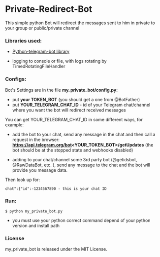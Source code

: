 # Private-Redirect-Bot
This simple python Bot will redirect the messages sent to him in private to your group or public/private channel

### Libraries used:
* [Python-telegram-bot library](https://github.com/python-telegram-bot/python-telegram-bot)

* logging to console or file, with logs rotating by TimedRotatingFileHandler

### Configs:

Bot's Settings are in the file **my_private_bot/config.py:**

* put **your TOKEN_BOT** (you should get a one from @BotFather) 
* put **YOUR_TELEGRAM_CHAT_ID** - id of your Telegram chat/channel where you want the bot will redirect received messages
  
You can get YOUR_TELEGRAM_CHAT_ID in some different ways, for example:

* add the bot to your chat, send any message in the chat and then call a request in the browser: **https://api.telegram.org/bot<YOUR_TOKEN_BOT>/getUpdates**
  (the bot should be at the stopped state and webhooks disabled)
    
* adding to your chat/channel some 3rd party bot (@getidsbot, @RawDataBot, etc. ),
  send any message to the chat and the bot will provide you message data.
  
Then look up for: 
```  
chat":{"id":-1234567890 - this is your chat ID
```

### Run:

`$ python my_private_bot.py`

- you must use your python correct command depend of your python version and install path

### License

my_private_bot is released under the MIT License.
